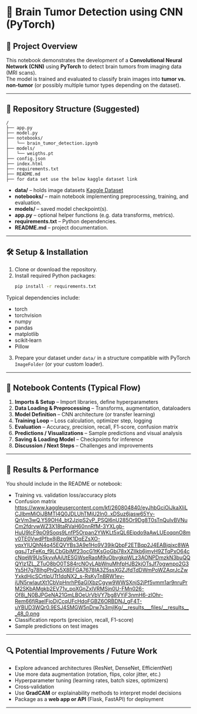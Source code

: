 # 🚀 Brain Tumor Detection using CNN (PyTorch)

## 📌 Project Overview
This notebook demonstrates the development of a **Convolutional Neural Network (CNN)** using **PyTorch** to detect brain tumors from imaging data (MRI scans).  
The model is trained and evaluated to classify brain images into **tumor vs. non‑tumor** (or possibly multiple tumor types depending on the dataset).

---

## 📂 Repository Structure (Suggested)
```
/
├── app.py
├── model.py
├── notebooks/
│   └── brain_tumor_detection.ipynb
├── models/
│   └── weigths.pt
├── config.json
├── index.html
├── requirements.txt
├── README.md
├── for data set use the below kaggle dataset link 
```
- **data/** – holds image datasets [Kaggle Dataset](https://www.kaggle.com/code/subhdrabaipatil/brain-tumor-detection-by-cnn-pytorch/input?select=Brain+Tumor+Data+Set)
- **notebooks/** – main notebook implementing preprocessing, training, and evaluation.  
- **models/** – saved model checkpoint(s).  
- **app.py** – optional helper functions (e.g. data transforms, metrics).  
- **requirements.txt** – Python dependencies.  
- **README.md** – project documentation.  

---

## 🛠️ Setup & Installation

1. Clone or download the repository.  
2. Install required Python packages:
   ```bash
   pip install -r requirements.txt
   ```

Typical dependencies include:
- torch  
- torchvision  
- numpy  
- pandas  
- matplotlib  
- scikit‑learn  
- Pillow  

3. Prepare your dataset under `data/` in a structure compatible with PyTorch `ImageFolder` (or your custom loader).  

---

## 📌 Notebook Contents (Typical Flow)

1. **Imports & Setup** – Import libraries, define hyperparameters  
2. **Data Loading & Preprocessing** – Transforms, augmentation, dataloaders  
3. **Model Definition** – CNN architecture (or transfer learning)  
4. **Training Loop** – Loss calculation, optimizer step, logging  
5. **Evaluation** – Accuracy, precision, recall, F1-score, confusion matrix  
6. **Predictions / Visualizations** – Sample predictions and visual analysis  
7. **Saving & Loading Model** – Checkpoints for inference  
8. **Discussion / Next Steps** – Challenges and improvements  

---

## 🧮 Results & Performance

You should include in the README or notebook:
- Training vs. validation loss/accuracy plots  
- Confusion matrix  https://www.kaggleusercontent.com/kf/260804840/eyJhbGciOiJkaXIiLCJlbmMiOiJBMTI4Q0JDLUhTMjU2In0..xDSuz6jasw65Yv-QrVm3wQ.Y59OH4_bt2JzipS2vP_PSQl6nU285Or9Dg8T0sTnQulvBVNuCm2fdrvwWZ3X18taRVaH60nnRfM-3YXLgb-HuU9IcF9pO9Soqs9LnfP5Orpan2YWKLt5xQL6Eipdo9aAwLUEoqqnO8mv0TE0VwdPfbx8jBzg9K1DqEZsXO-yqxYIUQhN4q45EQVYBs3A9e1Ho9V39ikQbpF2ETBqp2J4EABjqjxc8WAgqsJTzFeKq_f9LCbGbiMf23ocG1tKsGoGbi78xXZIIkb6jmyH9ZTqPxO64ccNqeW9Us5kvvAAiUtESGWseRaqM9uObvgkpWLz3AONPDmzkN3buQQQYlz1ZL_ZTuO8bO0TS84rcNOyLAbWnuMhfpHJB2kjOTsJf7ogwnpo2G3Ys5H7g78lhgPhQs5X8EFGA7678IA3Z5ssXGZJfdTdDWmPoWZAqrJcZwYxkdHicSCrtlpUTt1dqNX2_s-RsKyTnBRW1ev-iUN5rwlautXt1CbVpHnrhP6aGIXbzCgyw9WWSXnjS2jPf5vmm1ar9nruPrM2SKbAMgkb2EV71v_poXGnZxIVRMSjn0U-FMn026-Of8i_N0BJPGeNA21GmLBOeUrVbVY7bg8VYiF3nmH6-zlOhr-Rem66fjRaeIFjoDjCcqUFcHdoFGBZ6ORBDNJ_gF4T-uYBUD3WQr0.9ESJ4SMGW5nDrw7s3mjlKg/__results___files/__results___48_0.png
- Classification reports (precision, recall, F1-score)  
- Sample predictions on test images  

---

## 🔍 Potential Improvements / Future Work

- Explore advanced architectures (ResNet, DenseNet, EfficientNet)  
- Use more data augmentation (rotation, flips, color jitter, etc.)  
- Hyperparameter tuning (learning rates, batch sizes, optimizers)  
- Cross‑validation  
- Use **GradCAM** or explainability methods to interpret model decisions  
- Package as a **web app or API** (Flask, FastAPI) for deployment  

---
